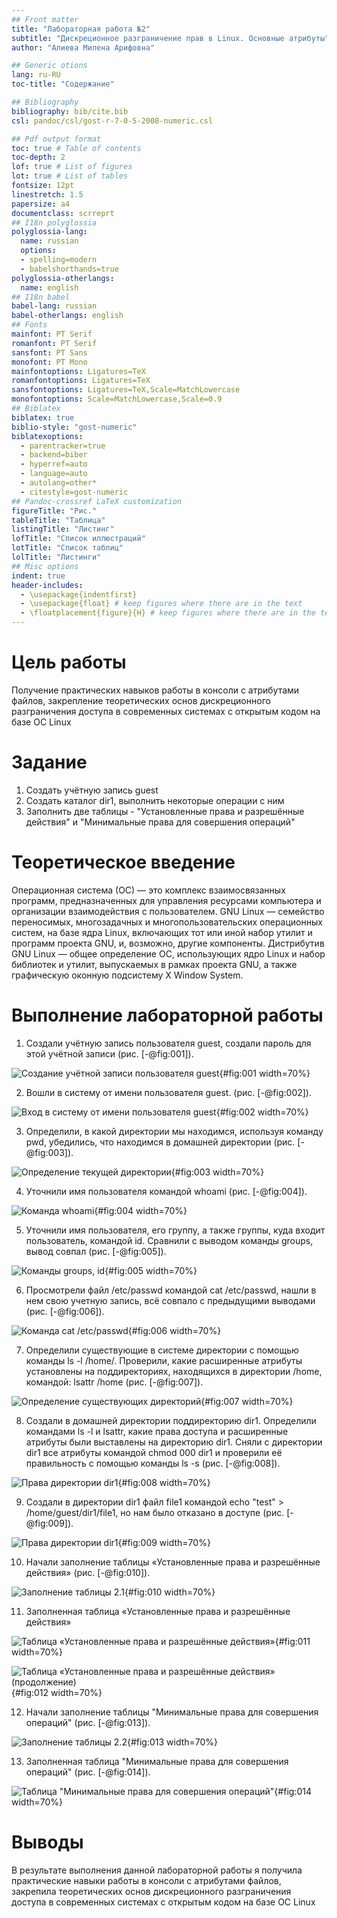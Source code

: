 ```yaml
---
## Front matter
title: "Лабораторная работа №2"
subtitle: "Дискреционное разграничение прав в Linux. Основные атрибуты"
author: "Алиева Милена Арифовна"

## Generic otions
lang: ru-RU
toc-title: "Содержание"

## Bibliography
bibliography: bib/cite.bib
csl: pandoc/csl/gost-r-7-0-5-2008-numeric.csl

## Pdf output format
toc: true # Table of contents
toc-depth: 2
lof: true # List of figures
lot: true # List of tables
fontsize: 12pt
linestretch: 1.5
papersize: a4
documentclass: scrreprt
## I18n polyglossia
polyglossia-lang:
  name: russian
  options:
  - spelling=modern
  - babelshorthands=true
polyglossia-otherlangs:
  name: english
## I18n babel
babel-lang: russian
babel-otherlangs: english
## Fonts
mainfont: PT Serif
romanfont: PT Serif
sansfont: PT Sans
monofont: PT Mono
mainfontoptions: Ligatures=TeX
romanfontoptions: Ligatures=TeX
sansfontoptions: Ligatures=TeX,Scale=MatchLowercase
monofontoptions: Scale=MatchLowercase,Scale=0.9
## Biblatex
biblatex: true
biblio-style: "gost-numeric"
biblatexoptions:
  - parentracker=true
  - backend=biber
  - hyperref=auto
  - language=auto
  - autolang=other*
  - citestyle=gost-numeric
## Pandoc-crossref LaTeX customization
figureTitle: "Рис."
tableTitle: "Таблица"
listingTitle: "Листинг"
lofTitle: "Список иллюстраций"
lotTitle: "Список таблиц"
lolTitle: "Листинги"
## Misc options
indent: true
header-includes:
  - \usepackage{indentfirst}
  - \usepackage{float} # keep figures where there are in the text
  - \floatplacement{figure}{H} # keep figures where there are in the text
---
```


# Цель работы

Получение практических навыков работы в консоли с атрибутами файлов, закрепление теоретических основ дискреционного разграничения доступа в современных системах с открытым кодом на базе ОС Linux

# Задание

1. Создать учётную запись guest
2. Создать каталог dir1, выполнить некоторые операции с ним
3. Заполнить две таблицы - "Установленные права и разрешённые действия" и "Минимальные права для совершения операций"

# Теоретическое введение

Операционная система (ОС) — это комплекс взаимосвязанных программ, предназначенных для управления ресурсами компьютера и организации взаимодействия с пользователем. GNU Linux — семейство переносимых, многозадачных и многопользовательских операционных систем, на базе ядра Linux, включающих тот или иной набор утилит и программ проекта GNU, и, возможно, другие компоненты. Дистрибутив GNU Linux — общее определение ОС, использующих ядро Linux и набор библиотек и утилит, выпускаемых в рамках проекта GNU, а также графическую оконную подсистему X Window System.

# Выполнение лабораторной работы

1.  Cоздали учётную запись пользователя guest, создали пароль для этой учётной записи (рис. [-@fig:001]).

![Создание учётной записи пользователя guest](image/1.jpg){#fig:001 width=70%}

2. Вошли в систему от имени пользователя guest. (рис. [-@fig:002]).

![Вход в систему от имени пользователя guest](image/2.jpg){#fig:002 width=70%}

3. Определили, в какой директории мы находимся, используя команду pwd, убедились, что находимся в домашней директории (рис. [-@fig:003]).

![Определение текущей директории](image/3.jpg){#fig:003 width=70%}

4. Уточнили имя пользователя командой whoami (рис. [-@fig:004]).

![Команда whoami](image/4.jpg){#fig:004 width=70%}

5. Уточнили имя пользователя, его группу, а также группы, куда входит пользователь, командой id. Сравнили с выводом команды groups, вывод совпал (рис. [-@fig:005]).

![Команды groups, id](image/5.jpg){#fig:005 width=70%}

6. Просмотрели файл /etc/passwd командой cat /etc/passwd, нашли в нем свою учетную запись, всё совпало с предыдущими выводами (рис. [-@fig:006]).

![Команда cat /etc/passwd](image/6.jpg){#fig:006 width=70%}

7. Определили существующие в системе директории с помощью команды ls -l /home/. Проверили, какие расширенные атрибуты установлены на поддиректориях, находящихся в директории /home, командой: lsattr /home (рис. [-@fig:007]).

![Определение существующих директорий](image/7.jpg){#fig:007 width=70%}

8. Создали в домашней директории поддиректорию dir1. Определили командами ls -l и lsattr, какие права доступа и расширенные атрибуты были выставлены на директорию dir1. Сняли с директории dir1 все атрибуты командой chmod 000 dir1 и проверили её правильность с помощью команды ls -s (рис. [-@fig:008]).

![Права директории dir1](image/8.jpg){#fig:008 width=70%}

9. Создали в директории dir1 файл file1 командой echo "test" > /home/guest/dir1/file1, но нам было отказано в доступе (рис. [-@fig:009]).

![Права директории dir1](image/9.jpg){#fig:009 width=70%}

10. Начали заполнение таблицы «Установленные права и разрешённые действия» (рис. [-@fig:010]).

![Заполнение таблицы 2.1](image/10.jpg){#fig:010 width=70%}

11. Заполненная таблица «Установленные права и разрешённые действия»

![Таблица «Установленные права и разрешённые действия»](image/11.jpg){#fig:011 width=70%} 

![Таблица «Установленные права и разрешённые действия» (продолжение)](image/12.jpg){#fig:012 width=70%}

12. Начали заполнение таблицы "Минимальные права для совершения операций" (рис. [-@fig:013]).

![Заполнение таблицы 2.2](image/13.jpg){#fig:013 width=70%}

13. Заполненная таблица "Минимальные права для совершения операций" (рис. [-@fig:014]).

![Таблица "Минимальные права для совершения операций"](image/14.jpg){#fig:014 width=70%}

# Выводы

В результате выполнения данной лабораторной работы я получила практические навыки работы в консоли с атрибутами файлов, закрепила теоретических основ дискреционного разграничения доступа в современных системах с открытым кодом на базе ОС Linux

